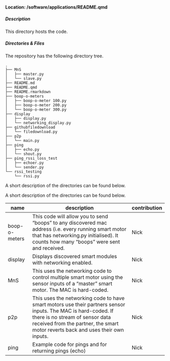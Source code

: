 

# 

#### Location: /software/applications/README.qmd

##### Description

This directory hosts the code.

##### Directories & Files

The repository has the following directory tree.

    .
    ├── MnS
    │   ├── master.py
    │   └── slave.py
    ├── README.md
    ├── README.qmd
    ├── README.rmarkdown
    ├── boop-o-meters
    │   ├── boop-o-meter 100.py
    │   ├── boop-o-meter 200.py
    │   └── boop-o-meter 300.py
    ├── display
    │   ├── display.py
    │   └── networking_display.py
    ├── githubfiledownload
    │   └── filedownload.py
    ├── p2p
    │   └── main.py
    ├── ping
    │   ├── echo.py
    │   └── shout.py
    ├── ping_rssi_loss_test
    │   ├── echoer.py
    │   └── sender.py
    └── rssi_testing
        └── rssi.py

A short description of the directories can be found below.

A short description of the directories can be found below.

| name | description | contribution |
|----|----|----|
| boop-o-meters | This code will allow you to send “boops” to any discovered mac address (i.e. every running smart motor that has networking.py initialised). It counts how many “boops” were sent and received. | Nick |
| display | Displays discovered smart modules with networking enabled. | Nick |
| MnS | This uses the networking code to control multiple smart motor using the sensor inputs of a “master” smart motor. The MAC is hard-coded. | Nick |
| p2p | This uses the networking code to have smart motors use their partners sensor inputs. The MAC is hard-coded. If there is no stream of sensor data received from the partner, the smart motor reverts back and uses their own inputs. | Nick |
| ping | Example code for pings and for returning pings (echo) | Nick |
